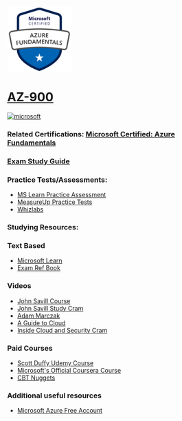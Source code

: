 <img src="/Images/certs/az-900.png" width="150" height="150">

# [AZ-900](https://learn.microsoft.com/en-us/certifications/exams/az-900)
<a href='https://learn.microsoft.com/en-us/certifications/browse/?type=fundamentals' target="_blank"><img alt='microsoft' src='https://img.shields.io/badge/fundamentals-100000?style=for-the-badge&logo=microsoft&logoColor=white&labelColor=0078D4&color=212221'/></a> 

### Related Certifications: [Microsoft Certified: Azure Fundamentals](https://learn.microsoft.com/en-us/certifications/azure-fundamentals)

### [Exam Study Guide](https://aka.ms/AZ900-StudyGuide)

### Practice Tests/Assessments:
- [MS Learn Practice Assessment](https://learn.microsoft.com/certifications/exams/az-900/practice/assessment?assessment-type=practice&assessmentId=23)
- [MeasureUp Practice Tests](https://www.measureup.com/microsoft-practice-test-az-900-microsoft-azure-fundamentals.html)
- [Whizlabs](https://www.whizlabs.com/microsoft-azure-certification-az-900)
  
### Studying Resources:

### Text Based 
- [Microsoft Learn](https://learn.microsoft.com/en-us/certifications/exams/az-900)
- [Exam Ref Book](https://www.microsoftpressstore.com/store/exam-ref-az-900-microsoft-azure-fundamentals-9780137955145)
### Videos
- [John Savill Course](https://www.youtube.com/playlist?list=PLlVtbbG169nED0_vMEniWBQjSoxTsBYS3)
- [John Savill Study Cram](https://www.youtube.com/watch?v=tQp1YkB2Tgs)
- [Adam Marczak](https://www.youtube.com/playlist?list=PLGjZwEtPN7j-Q59JYso3L4_yoCjj2syrM)
- [A Guide to Cloud](https://www.youtube.com/playlist?list=PLhLKc18P9YOD2Iu7rlZ7Y5AM1mv66kMI7)
- [Inside Cloud and Security Cram](https://www.youtube.com/watch?v=gH3pwWO0Q9Y)
### Paid Courses
- [Scott Duffy Udemy Course](https://www.udemy.com/course/az900-azure)
- [Microsoft's Official Coursera Course](https://www.coursera.org/specializations/microsoft-azure-fundamentals-az-900)
- [CBT Nuggets](https://www.cbtnuggets.com/it-training/microsoft-azure/fundamentals)
### Additional useful resources
- [Microsoft Azure Free Account](https://azure.microsoft.com/en-us/offers/ms-azr-0044p)

